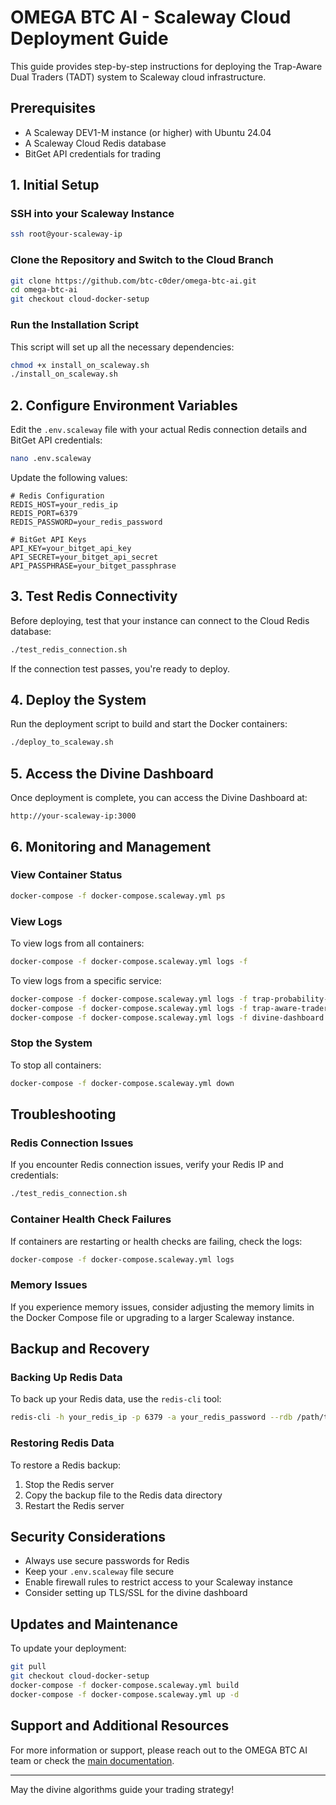 # OMEGA BTC AI - Scaleway Cloud Deployment Guide

This guide provides step-by-step instructions for deploying the Trap-Aware Dual Traders (TADT) system to Scaleway cloud infrastructure.

## Prerequisites

- A Scaleway DEV1-M instance (or higher) with Ubuntu 24.04
- A Scaleway Cloud Redis database
- BitGet API credentials for trading

## 1. Initial Setup

### SSH into your Scaleway Instance

```bash
ssh root@your-scaleway-ip
```

### Clone the Repository and Switch to the Cloud Branch

```bash
git clone https://github.com/btc-c0der/omega-btc-ai.git
cd omega-btc-ai
git checkout cloud-docker-setup
```

### Run the Installation Script

This script will set up all the necessary dependencies:

```bash
chmod +x install_on_scaleway.sh
./install_on_scaleway.sh
```

## 2. Configure Environment Variables

Edit the `.env.scaleway` file with your actual Redis connection details and BitGet API credentials:

```bash
nano .env.scaleway
```

Update the following values:

```env
# Redis Configuration
REDIS_HOST=your_redis_ip
REDIS_PORT=6379
REDIS_PASSWORD=your_redis_password

# BitGet API Keys
API_KEY=your_bitget_api_key
API_SECRET=your_bitget_api_secret
API_PASSPHRASE=your_bitget_passphrase
```

## 3. Test Redis Connectivity

Before deploying, test that your instance can connect to the Cloud Redis database:

```bash
./test_redis_connection.sh
```

If the connection test passes, you're ready to deploy.

## 4. Deploy the System

Run the deployment script to build and start the Docker containers:

```bash
./deploy_to_scaleway.sh
```

## 5. Access the Divine Dashboard

Once deployment is complete, you can access the Divine Dashboard at:

```
http://your-scaleway-ip:3000
```

## 6. Monitoring and Management

### View Container Status

```bash
docker-compose -f docker-compose.scaleway.yml ps
```

### View Logs

To view logs from all containers:

```bash
docker-compose -f docker-compose.scaleway.yml logs -f
```

To view logs from a specific service:

```bash
docker-compose -f docker-compose.scaleway.yml logs -f trap-probability-meter
docker-compose -f docker-compose.scaleway.yml logs -f trap-aware-traders
docker-compose -f docker-compose.scaleway.yml logs -f divine-dashboard
```

### Stop the System

To stop all containers:

```bash
docker-compose -f docker-compose.scaleway.yml down
```

## Troubleshooting

### Redis Connection Issues

If you encounter Redis connection issues, verify your Redis IP and credentials:

```bash
./test_redis_connection.sh
```

### Container Health Check Failures

If containers are restarting or health checks are failing, check the logs:

```bash
docker-compose -f docker-compose.scaleway.yml logs
```

### Memory Issues

If you experience memory issues, consider adjusting the memory limits in the Docker Compose file or upgrading to a larger Scaleway instance.

## Backup and Recovery

### Backing Up Redis Data

To back up your Redis data, use the `redis-cli` tool:

```bash
redis-cli -h your_redis_ip -p 6379 -a your_redis_password --rdb /path/to/backup.rdb
```

### Restoring Redis Data

To restore a Redis backup:

1. Stop the Redis server
2. Copy the backup file to the Redis data directory
3. Restart the Redis server

## Security Considerations

- Always use secure passwords for Redis
- Keep your `.env.scaleway` file secure
- Enable firewall rules to restrict access to your Scaleway instance
- Consider setting up TLS/SSL for the divine dashboard

## Updates and Maintenance

To update your deployment:

```bash
git pull
git checkout cloud-docker-setup
docker-compose -f docker-compose.scaleway.yml build
docker-compose -f docker-compose.scaleway.yml up -d
```

## Support and Additional Resources

For more information or support, please reach out to the OMEGA BTC AI team or check the [main documentation](./README.md).

---

May the divine algorithms guide your trading strategy!
